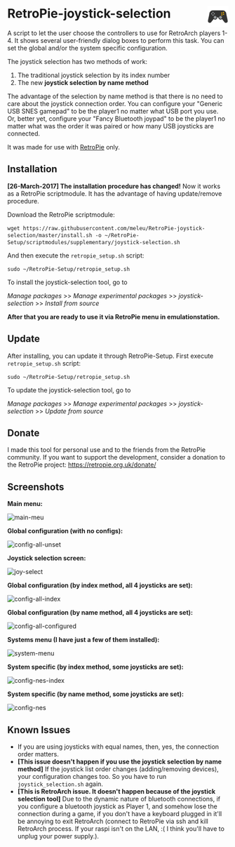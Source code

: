 # RetroPie-joystick-selection <img src="./icon.png" width="48" align="right" />

A script to let the user choose the controllers to use for RetroArch players 1-4. It shows several user-friendly dialog boxes to perform this task. You can set the global and/or the system specific configuration.

The joystick selection has two methods of work:

1. The traditional joystick selection by its index number
2. The new **joystick selection by name method**

The advantage of the selection by name method is that there is no need to care about the joystick connection order. You can configure your "Generic USB SNES gamepad" to be the player1 no matter what USB port you use. Or, better yet, configure your "Fancy Bluetooth joypad" to be the player1 no matter what was the order it was paired or how many USB joysticks are connected.

It was made for use with [RetroPie](https://retropie.org.uk/) only.

## Installation

**[26-March-2017] The installation procedure has changed!** Now it works as a RetroPie scriptmodule. It has the advantage of having update/remove procedure.

Download the RetroPie scriptmodule:
```
wget https://raw.githubusercontent.com/meleu/RetroPie-joystick-selection/master/install.sh -o ~/RetroPie-Setup/scriptmodules/supplementary/joystick-selection.sh
```

And then execute the `retropie_setup.sh` script:
```
sudo ~/RetroPie-Setup/retropie_setup.sh
```

To install the joystick-selection tool, go to

*Manage packages* >> *Manage experimental packages* >> *joystick-selection* >> *Install from source*


**After that you are ready to use it via RetroPie menu in emulationstation.**


## Update

After installing, you can update it through RetroPie-Setup. First execute `retropie_setup.sh` script:
```
sudo ~/RetroPie-Setup/retropie_setup.sh
```

To update the joystick-selection tool, go to

*Manage packages* >> *Manage experimental packages* >> *joystick-selection* >> *Update from source*


## Donate

I made this tool for personal use and to the friends from the RetroPie community. If you want to support the development, consider a donation to the RetroPie project: https://retropie.org.uk/donate/

## Screenshots

**Main menu:**

![main-meu](https://cloud.githubusercontent.com/assets/8508804/17637919/35b71b06-60bd-11e6-91ba-c598aaee806c.png)


**Global configuration (with no configs):**

![config-all-unset](https://cloud.githubusercontent.com/assets/8508804/17637916/35b1c9e4-60bd-11e6-8c58-456c59bbfed0.png)


**Joystick selection screen:**

![joy-select](https://cloud.githubusercontent.com/assets/8508804/17638622/b1f454c8-60c1-11e6-9e10-0fc9debaadcd.png)


**Global configuration (by index method, all 4 joysticks are set):**

![config-all-index](https://cloud.githubusercontent.com/assets/8508804/17637918/35b2e392-60bd-11e6-996b-2a4db69be500.png)


**Global configuration (by name method, all 4 joysticks are set):**

![config-all-configured](https://cloud.githubusercontent.com/assets/8508804/17637912/2d349e72-60bd-11e6-80e5-38460a0b2dd7.png)


**Systems menu (I have just a few of them installed):**

![system-menu](https://cloud.githubusercontent.com/assets/8508804/17637920/35bb4334-60bd-11e6-8926-669ad5b08fa8.png)


**System specific (by index method, some joysticks are set):**

![config-nes-index](https://cloud.githubusercontent.com/assets/8508804/17637921/35bbca48-60bd-11e6-849a-39e835937c24.png)


**System specific (by name method, some joysticks are set):**

![config-nes](https://cloud.githubusercontent.com/assets/8508804/17637917/35b258aa-60bd-11e6-9e01-c64876afb20d.png)



## Known Issues
- If you are using joysticks with equal names, then, yes, the connection order matters.
- **[This issue doesn't happen if you use the joystick selection by name method]** If the joystick list order changes (adding/removing devices), your configuration changes too. So you have to run `joystick_selection.sh` again.
- **[This is RetroArch issue. It doesn't happen because of the joystick selection tool]** Due to the dynamic nature of bluetooth connections, if you configure a bluetooth joystick as Player 1, and somehow lose the connection during a game, if you don't have a keyboard plugged in it'll be annoying to exit RetroArch (connect to RetroPie via ssh and kill RetroArch process. If your raspi isn't on the LAN, :( I think you'll have to unplug your power supply.).

